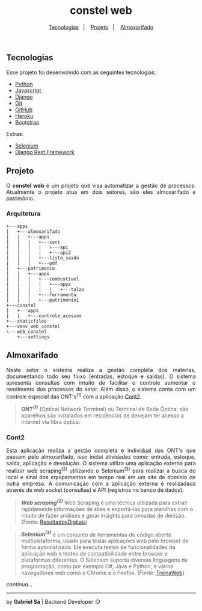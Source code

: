 <h1 align="center">
  constel web
</h1>

<p align="center">
  <a href="#tecnologias">Tecnologias</a>&nbsp;&nbsp;&nbsp;|&nbsp;&nbsp;&nbsp;
  <a href="#tecnologias">Projeto</a>&nbsp;&nbsp;&nbsp;|&nbsp;&nbsp;&nbsp;
  <a href="#almoxarifado">Almoxarifado</a>
</p>

<br>

## Tecnologias

Esse projeto foi desenvolvido com as seguintes tecnologias:

- [Python](https://www.python.org/)
- [Javascript](https://www.javascript.com/)
- [Django](https://www.djangoproject.com/)
- [Git](https://git-scm.com/)
- [GitHub](https://github.com/)
- [Heroku](https://www.heroku.com/)
- [Bootstrap](https://getbootstrap.com/)

Extras:

- [Selenium](https://www.selenium.dev/)
- [Django Rest Framework](https://www.django-rest-framework.org/)

## Projeto
<p style="text-align: justify">
O <strong>constel web</strong> é um projeto que visa automatizar a gestão de processos. 
Atualmente o projeto atua em dois setores, são eles almoxarifado e patrimônio.
</p>

### Arquitetura

```
+---apps
|   +---almoxarifado
|   |   +---apps
|   |   |   +---cont
|   |   |   |   +---api
|   |   |   |   +---api2
|   |   |   +---lista_saida
|   |   |   +---pdf
|   +---patrimonio
|   |   +---apps
|   |   |   +---combustivel
|   |   |   |   +---apps
|   |   |   |   |   +---talao
|   |   |   +---ferramenta
|   |   |   +---patrimonio1
+---constel
|   +---apps
|   |   +---controle_acessos
+---staticfiles
+---venv_web_constel
\---web_constel
    +---settings
```

## Almoxarifado

<p style="text-align: justify">
Neste setor o sistema realiza a gestão completa dos materias, documentando todo seu fluxo
(entradas, estoque e saídas). O sistema apresenta consultas com intuito de facilitar o
controle aumentar o rendimento dos processos do setor. Além disso, o sistema conta com
um controle especial das <bold>ONT's</bold><sup>(1)</sup> com a aplicação <a href="#Cont2">Cont2</a>.
</p>

>**_ONT<sup>(1)</sup>_** (Optical Network Terminal) ou Terminal de Rede Óptica; são aparelhos são
>instalados em residências de desejam ter acesso a internet via fibra óptica.

### Cont2

<p style="text-align: justify">
Esta aplicação realiza a gestão completa e individual das ONT's que passam pelo almoxarifado,
isso inclui atividades como: entrada, estoque, saída, aplicação e devolução. O sistema utiliza uma aplicação externa 
para realizar <bold>web scraping</bold><sup>(2)</sup> utilizando o <bold>Selenium</bold><sup>(3)</sup> para realizar a
busca do local e sinal dos equipamentos em tempo real em um site de domínio de outra empresa. A comunicação com a
aplicação externa é realizadada através de web socket (consultas) e API (registros no banco de dados).
</p>

>**_Web scraping<sup>(2)</sup>_** Web Scraping é uma técnica utilizada para extrair rapidamente
>informações de sites e exportá-las para planilhas com o intuito de fazer análises e gerar insights
>para tomadas de decisão.
>(Fonte: [ResultadosDigitais](https://resultadosdigitais.com.br/blog/web-scraping/))

>**_Selenium<sup>(3)</sup>_** é um conjunto de ferramentas de código aberto multiplataforma, usado para
>testar aplicações web pelo browser de forma automatizada. Ele executa testes de funcionalidades da
>aplicação web e testes de compatibilidade entre browser e plataformas diferentes. O Selenium suporta
>diversas linguagens de programação, como por exemplo C#, Java e Python, e vários navegadores web como
>o Chrome e o Firefox.
>(Fonte: [TreinaWeb](https://www.treinaweb.com.br/blog/o-que-e-selenium/))

*continua...*

---

by **Gabriel Sá** | Backend Developer :D
